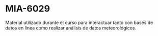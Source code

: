 # MIA-6029
Material utilizado durante el curso para interactuar tanto con bases de datos en línea como realizar análisis de datos meteorológicos.
